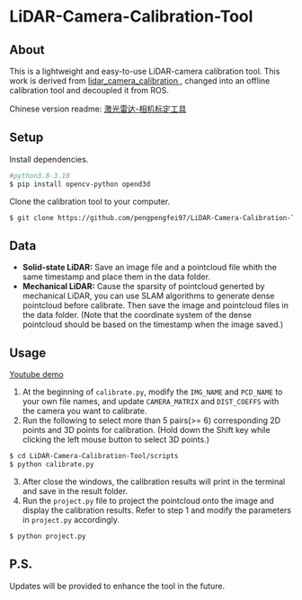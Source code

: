 # LiDAR-Camera-Calibration-Tool

## About
This is a lightweight and easy-to-use LiDAR-camera calibration tool. This work is derived from [lidar_camera_calibration
](https://github.com/heethesh/lidar_camera_calibration), changed into an offline calibration tool and decoupled it from ROS.

Chinese version readme: [激光雷达-相机标定工具](https://zhuanlan.zhihu.com/p/668856220)
## Setup
Install dependencies.
``` bash
#python3.8-3.10
$ pip install opencv-python opend3d
```
Clone the calibration tool to your computer.
``` bash
$ git clone https://github.com/pengpengfei97/LiDAR-Camera-Calibration-Tool.git
```

## Data
- **Solid-state LiDAR:** Save an image file and a pointcloud file whith the same timestamp and place them in the data folder.
- **Mechanical LiDAR:** Cause the sparsity of pointcloud generted by mechanical LiDAR, you can use SLAM algorithms to generate dense pointcloud before calibrate. Then save the image and pointcloud files in the data folder. (Note that the coordinate system of the dense pointcloud should be based on the timestamp when the image saved.)

## Usage 

[Youtube demo](https://www.youtube.com/watch?v=kxkrokD8NN4)


1. At the beginning of `calibrate.py`, modify the `IMG_NAME` and `PCD_NAME` to your own file names, and update `CAMERA_MATRIX` and `DIST_COEFFS` with the camera you want to calibrate.
2. Run the following to select more than 5 pairs(>= 6) corresponding 2D points and 3D points for calibration. (Hold down the Shift key while clicking the left mouse button to select 3D points.)
```bash
$ cd LiDAR-Camera-Calibration-Tool/scripts
$ python calibrate.py
```
3. After close the windows, the calibration results will print in the terminal and save in the result folder.
4. Run the `project.py` file to project the pointcloud onto the image and display the calibration results. Refer to step 1 and modify the parameters in `project.py` accordingly.
```bash
$ python project.py
```

## P.S.
Updates will be provided to enhance the tool in the future.